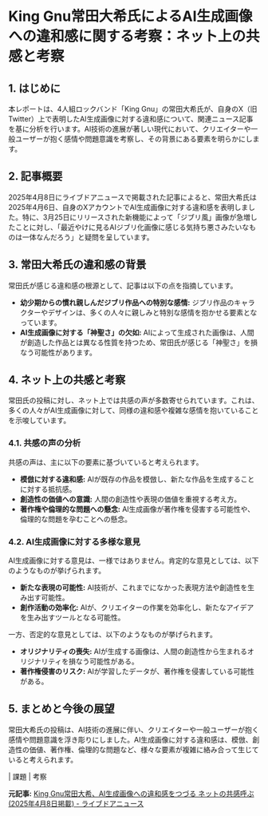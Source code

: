 # King Gnu常田大希氏によるAI生成画像への違和感に関する考察：ネット上の共感と考察

## 1. はじめに

本レポートは、4人組ロックバンド「King Gnu」の常田大希氏が、自身のX（旧Twitter）上で表明したAI生成画像に対する違和感について、関連ニュース記事を基に分析を行います。AI技術の進展が著しい現代において、クリエイターや一般ユーザーが抱く感情や問題意識を考察し、その背景にある要素を明らかにします。

## 2. 記事概要

2025年4月8日にライブドアニュースで掲載された記事によると、常田大希氏は2025年4月6日、自身のXアカウントでAI生成画像に対する違和感を表明しました。特に、3月25日にリリースされた新機能によって「ジブリ風」画像が急増したことに対し、「最近やけに見るAIジブリ化画像に感じる気持ち悪さみたいなものは一体なんだろう」と疑問を呈しています。

## 3. 常田大希氏の違和感の背景

常田氏が感じる違和感の根源として、記事は以下の点を指摘しています。

* **幼少期からの慣れ親しんだジブリ作品への特別な感情:** ジブリ作品のキャラクターやデザインは、多くの人々に親しみと特別な感情を抱かせる要素となっています。
* **AI生成画像に対する「神聖さ」の欠如:** AIによって生成された画像は、人間が創造した作品とは異なる性質を持つため、常田氏が感じる「神聖さ」を損なう可能性があります。

## 4. ネット上の共感と考察

常田氏の投稿に対し、ネット上では共感の声が多数寄せられています。これは、多くの人々がAI生成画像に対して、同様の違和感や複雑な感情を抱いていることを示唆しています。

### 4.1. 共感の声の分析

共感の声は、主に以下の要素に基づいていると考えられます。

* **模倣に対する違和感:** AIが既存の作品を模倣し、新たな作品を生成することに対する抵抗感。
* **創造性の価値への意識:** 人間の創造性や表現の価値を重視する考え方。
* **著作権や倫理的な問題への懸念:** AI生成画像が著作権を侵害する可能性や、倫理的な問題を孕むことへの懸念。

### 4.2. AI生成画像に対する多様な意見

AI生成画像に対する意見は、一様ではありません。肯定的な意見としては、以下のようなものが挙げられます。

* **新たな表現の可能性:** AI技術が、これまでになかった表現方法や創造性を生み出す可能性。
* **創作活動の効率化:** AIが、クリエイターの作業を効率化し、新たなアイデアを生み出すツールとなる可能性。

一方、否定的な意見としては、以下のようなものが挙げられます。

* **オリジナリティの喪失:** AIが生成する画像は、人間の創造性から生まれるオリジナリティを損なう可能性がある。
* **著作権侵害のリスク:** AIが学習したデータが、著作権を侵害している可能性がある。

## 5. まとめと今後の展望

常田大希氏の投稿は、AI技術の進展に伴い、クリエイターや一般ユーザーが抱く感情や問題意識を浮き彫りにしました。AI生成画像に対する違和感は、模倣、創造性の価値、著作権、倫理的な問題など、様々な要素が複雑に絡み合って生じていると考えられます。

| 課題 | 考察 

**元記事:** [King Gnu常田大希、AI生成画像への違和感をつづる ネットの共感呼ぶ (2025年4月8日掲載) - ライブドアニュース](https://news.livedoor.com/topics/detail/28513790/)